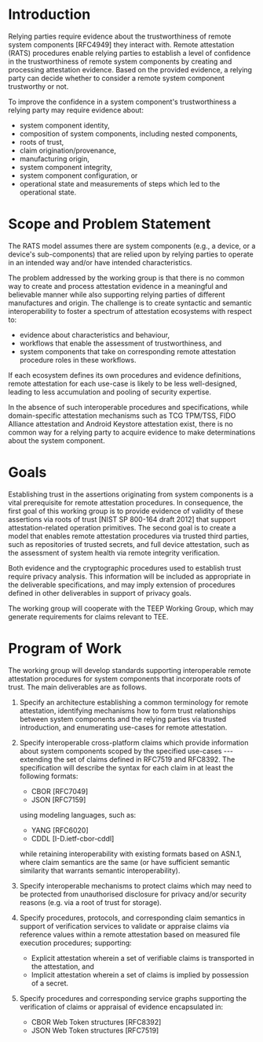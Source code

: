 # Introduction

Relying parties require evidence about the trustworthiness of remote system components [RFC4949] they interact with. Remote attestation (RATS) procedures enable relying parties to establish a level of confidence in the trustworthiness of remote system components by creating and processing attestation evidence. Based on the provided evidence, a relying party can decide whether to consider a remote system component trustworthy or not.

To improve the confidence in a system component's trustworthiness a relying party may require evidence about:

* system component identity,
* composition of system components, including nested components,
* roots of trust,
* claim origination/provenance,
* manufacturing origin,
* system component integrity,
* system component configuration, or
* operational state and measurements of steps which led to the operational state.

# Scope and Problem Statement

The RATS model assumes there are system components (e.g., a device, or a device's sub-components) that are relied upon by relying parties to operate in an intended way and/or have intended characteristics.

The problem addressed by the working group is that there is no common way to create and process attestation evidence in a meaningful and believable manner while also supporting relying parties of different manufactures and origin. The challenge is to create syntactic and semantic interoperability to foster a spectrum of attestation ecosystems with respect to:

* evidence about characteristics and behaviour,
* workflows that enable the assessment of trustworthiness, and
* system components that take on corresponding remote attestation procedure roles in these workflows.

If each ecosystem defines its own procedures and evidence definitions, remote attestation for each use-case is likely to be less well-designed, leading to less accumulation and pooling of security expertise.

In the absence of such interoperable procedures and specifications, while domain-specific attestation mechanisms such as TCG TPM/TSS, FIDO Alliance attestation and Android Keystore attestation exist, there is no common way for a relying party to acquire evidence to make determinations about the system component.

# Goals

Establishing trust in the assertions originating from system components is a vital prerequisite for remote attestation procedures. In consequence, the first goal of this working group is to provide evidence of validity of these assertions via roots of trust [NIST SP 800-164 draft 2012] that support attestation-related operation primitives. The second goal is to create a model that enables remote attestation procedures via trusted third parties, such as repositories of trusted secrets, and full device attestation, such as the assessment of system health via remote integrity verification.

Both evidence and the cryptographic procedures used to establish trust require privacy analysis. This information will be included as appropriate in the deliverable specifications, and may imply extension of procedures defined in other deliverables in support of privacy goals.

The working group will cooperate with the TEEP Working Group, which may generate requirements for claims relevant to TEE.

# Program of Work

The working group will develop standards supporting interoperable remote attestation procedures for system components that incorporate roots of trust. The main deliverables are as follows.

1. Specify an architecture establishing a common terminology for remote attestation, identifying mechanisms how to form trust relationships between system components and the relying parties via trusted introduction, and enumerating use-cases for remote attestation.

2. Specify interoperable cross-platform claims which provide information about system components scoped by the specified use-cases --- extending the set of claims defined in RFC7519 and RFC8392. The specification will describe the syntax for each claim in at least the following formats:

    * CBOR [RFC7049]
    * JSON [RFC7159]

    using modeling languages, such as:

    * YANG [RFC6020]
    * CDDL [I-D.ietf-cbor-cddl]

    while retaining interoperability with existing formats based on ASN.1, where claim semantics are the same (or have sufficient semantic similarity that warrants semantic interoperability).

3. Specify interoperable mechanisms to protect claims which may need to be protected from unauthorised disclosure for privacy and/or security reasons (e.g. via a root of trust for storage).

4. Specify procedures, protocols, and corresponding claim semantics in support of verification services to validate or appraise claims via reference values within a remote attestation based on measured file execution procedures; supporting:

    * Explicit attestation wherein a set of verifiable claims is transported in the attestation, and
    * Implicit attestation wherein a set of claims is implied by possession of a secret.

5. Specify procedures and corresponding service graphs supporting the verification of claims or appraisal of evidence encapsulated in:

    * CBOR Web Token structures [RFC8392]
    * JSON Web Token structures [RFC7519]
